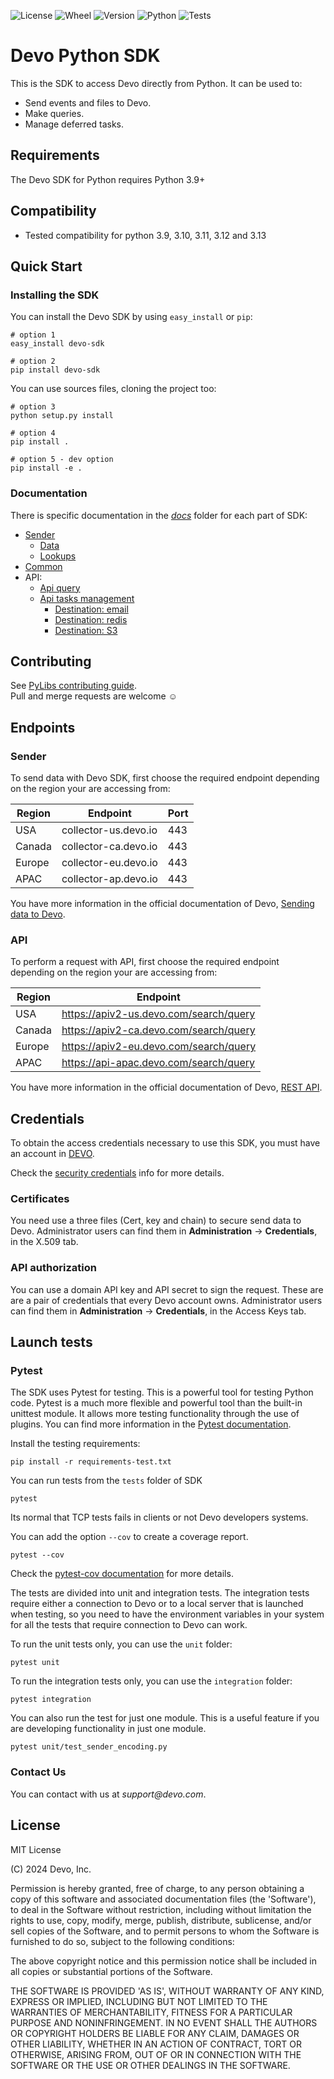 ![License](https://img.shields.io/github/license/DevoInc/python-sdk)
![Wheel](https://img.shields.io/pypi/wheel/devo-sdk)
![Version](https://img.shields.io/pypi/v/devo-sdk)
![Python](https://img.shields.io/pypi/pyversions/devo-sdk)
![Tests](https://github.com/DevoInc/python-sdk/actions/workflows/python-pull-request.yml/badge.svg)

# Devo Python SDK

This is the SDK to access Devo directly from Python. It can be used to:

- Send events and files to Devo.
- Make queries.
- Manage deferred tasks.

## Requirements

The Devo SDK for Python requires Python 3.9+

## Compatibility

- Tested compatibility for python 3.9, 3.10, 3.11, 3.12 and 3.13

## Quick Start

### Installing the SDK

You can install the Devo SDK by using `easy_install` or `pip`:

```console
# option 1
easy_install devo-sdk

# option 2
pip install devo-sdk
```

You can use sources files, cloning the project too:

```console
# option 3
python setup.py install

# option 4
pip install .

# option 5 - dev option
pip install -e .
```

### Documentation

There is specific documentation in the _[docs](docs)_ folder for each part of SDK:

- [Sender](docs/sender/sender.md)
  - [Data](docs/sender/data.md)
  - [Lookups](docs/sender/lookup.md)
- [Common](docs/common.md)
- API:
  - [Api query](docs/api/api.md)
  - [Api tasks management](docs/api/task.md)
    - [Destination: email](docs/api/destination_email.md)
    - [Destination: redis](docs/api/destination_redis.md)
    - [Destination: S3](docs/api/destination_s3.md)

## Contributing

See [PyLibs contributing guide](CONTRIBUTING.md).<br/>
Pull and merge requests are welcome ☺

## Endpoints

### Sender

To send data with Devo SDK, first choose the required endpoint depending on the region your are accessing from:

| Region | Endpoint             | Port |
|--------|----------------------|------|
| USA    | collector-us.devo.io | 443  |
| Canada | collector-ca.devo.io | 443  |
| Europe | collector-eu.devo.io | 443  |
| APAC   | collector-ap.devo.io | 443  |

You have more information in the official documentation of Devo, [Sending data to Devo](https://docs.devo.com/space/latest/94652410/Sending%20data%20to%20Devo).

### API

To perform a request with API, first choose the required endpoint depending on the region your are accessing from:

| Region | Endpoint                               |
|--------|----------------------------------------|
| USA    | <https://apiv2-us.devo.com/search/query> |
| Canada | <https://apiv2-ca.devo.com/search/query> |
| Europe | <https://apiv2-eu.devo.com/search/query> |
| APAC   | <https://api-apac.devo.com/search/query> |

You have more information in the official documentation of Devo, [REST API](https://docs.devo.com/space/latest/95128275/Query%20API).

## Credentials

To obtain the access credentials necessary to use this SDK, you must have an account in [DEVO](https://www.devo.com/).

Check the [security credentials](https://docs.devo.com/space/latest/94763701/Security%20credentials) info for more details.

### Certificates

You need use a three files (Cert, key and chain) to secure send data to Devo.
Administrator users can find them in **Administration** → **Credentials**, in the X.509 tab.

### API authorization

You can use a domain API key and API secret to sign the request. These are are a pair of credentials that every
Devo account owns. Administrator users can find them in **Administration** → **Credentials**, in the Access Keys tab.

## Launch tests

### Pytest

The SDK uses Pytest for testing. This is a powerful tool for testing Python code. Pytest is a much more flexible and powerful tool than the built-in unittest module. It allows more testing functionality through the use of plugins. You can find more information in the [Pytest documentation](https://docs.pytest.org/en/stable/).

Install the testing requirements:

```console
pip install -r requirements-test.txt
```

You can run tests from the `tests` folder of SDK

```console
pytest
```

Its normal that TCP tests fails in clients or not Devo developers systems.

You can add the option `--cov` to create a coverage report.

```console
pytest --cov
```

Check the [pytest-cov documentation](https://pytest-cov.readthedocs.io/) for more details.

The tests are divided into unit and integration tests. The integration tests require either a connection to Devo or to a local server that is launched when testing, so you need to have the environment variables in your system for all the tests that require connection to Devo can work.

To run the unit tests only, you can use the `unit` folder:

```console
pytest unit
```

To run the integration tests only, you can use the `integration` folder:

```console
pytest integration
```

You can also run the test for just one module. This is a useful feature if you are developing functionality in just one module.

```console
pytest unit/test_sender_encoding.py
```

### Contact Us

You can contact with us at _support@devo.com_.

## License

MIT License

(C) 2024 Devo, Inc.

Permission is hereby granted, free of charge, to any person obtaining a copy of
this software and associated documentation files (the 'Software'), to deal in
the Software without restriction, including without limitation the rights to
use, copy, modify, merge, publish, distribute, sublicense, and/or sell copies of
the Software, and to permit persons to whom the Software is furnished to do so,
subject to the following conditions:

The above copyright notice and this permission notice shall be included in all
copies or substantial portions of the Software.

THE SOFTWARE IS PROVIDED 'AS IS', WITHOUT WARRANTY OF ANY KIND, EXPRESS OR
IMPLIED, INCLUDING BUT NOT LIMITED TO THE WARRANTIES OF MERCHANTABILITY, FITNESS
FOR A PARTICULAR PURPOSE AND NONINFRINGEMENT. IN NO EVENT SHALL THE AUTHORS OR
COPYRIGHT HOLDERS BE LIABLE FOR ANY CLAIM, DAMAGES OR OTHER LIABILITY, WHETHER
IN AN ACTION OF CONTRACT, TORT OR OTHERWISE, ARISING FROM, OUT OF OR IN
CONNECTION WITH THE SOFTWARE OR THE USE OR OTHER DEALINGS IN THE SOFTWARE.
